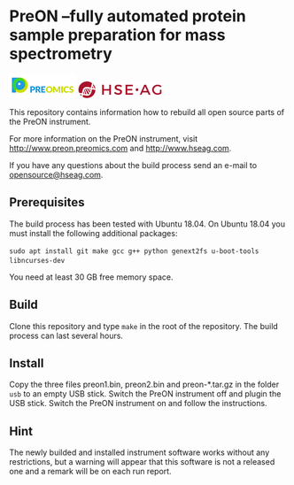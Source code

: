 # PreON –fully automated protein sample preparation for mass spectrometry

![Preomics](images/preomics.png)   ![hseag](images/hseag.png)

This repository contains information how to rebuild all open source parts of the PreON instrument.

For more information on the PreON instrument, visit <http://www.preon.preomics.com> and <http://www.hseag.com>.

If you have any questions about the build process send an e-mail to opensource@hseag.com.

## Prerequisites
The build process has been tested with Ubuntu 18.04. On Ubuntu 18.04 you must install the following additional packages:

`sudo apt install git make gcc g++ python genext2fs u-boot-tools libncurses-dev`

You need at least 30 GB free memory space.

## Build
Clone this repository and type `make` in the root of the repository.
The build process can last several hours.

## Install
Copy the three files preon1.bin, preon2.bin and preon-*.tar.gz in the folder `usb` to an empty USB stick.
Switch the PreON instrument off and plugin the USB stick.
Switch the PreON instrument on and follow the instructions.

## Hint
The newly builded and installed instrument software works without any restrictions, 
but a warning will appear that this software is not a released one and a remark will be on each run report.